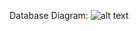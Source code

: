 Database Diagram:
![alt text](https://user-images.githubusercontent.com/109426665/209875936-c37b40b8-f906-4c53-b23a-a1e42a3d64c7.png)

